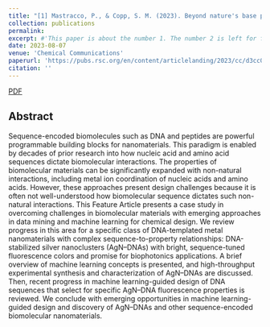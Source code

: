 ```yaml
---
title: "[1] Mastracco, P., & Copp, S. M. (2023). Beyond nature's base pairs: machine learning-enabled design of DNA-stabilized silver nanoclusters. Chemical Communications, 59(69), 10360-10375."
collection: publications
permalink: 
excerpt: #'This paper is about the number 1. The number 2 is left for future work.'
date: 2023-08-07
venue: 'Chemical Communications'
paperurl: 'https://pubs.rsc.org/en/content/articlelanding/2023/cc/d3cc02890a/unauth'
citation: ''
---
```





[PDF](https://pubs.rsc.org/en/content/articlepdf/2023/cc/d3cc02890a)


## Abstract
Sequence-encoded biomolecules such as DNA and peptides are powerful programmable building blocks for nanomaterials. This paradigm is enabled by decades of prior research into how nucleic acid and amino acid sequences dictate biomolecular interactions. The properties of biomolecular materials can be significantly expanded with non-natural interactions, including metal ion coordination of nucleic acids and amino acids. However, these approaches present design challenges because it is often not well-understood how biomolecular sequence dictates such non-natural interactions. This Feature Article presents a case study in overcoming challenges in biomolecular materials with emerging approaches in data mining and machine learning for chemical design. We review progress in this area for a specific class of DNA-templated metal nanomaterials with complex sequence-to-property relationships: DNA-stabilized silver nanoclusters (AgN–DNAs) with bright, sequence-tuned fluorescence colors and promise for biophotonics applications. A brief overview of machine learning concepts is presented, and high-throughput experimental synthesis and characterization of AgN–DNAs are discussed. Then, recent progress in machine learning-guided design of DNA sequences that select for specific AgN–DNA fluorescence properties is reviewed. We conclude with emerging opportunities in machine learning-guided design and discovery of AgN–DNAs and other sequence-encoded biomolecular nanomaterials.
